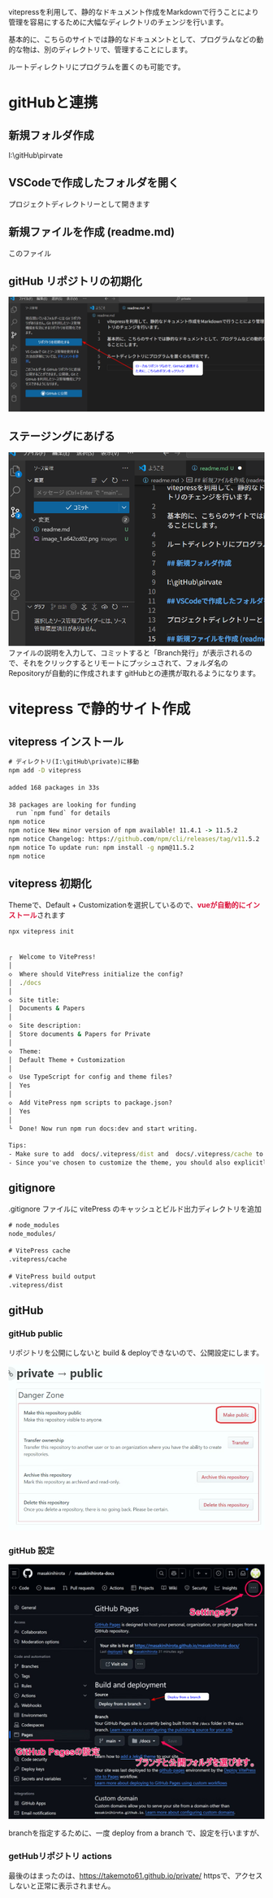 vitepressを利用して、静的なドキュメント作成をMarkdownで行うことにより管理を容易にするために大幅なディレクトリのチェンジを行います。

基本的に、こちらのサイトでは静的なドキュメントとして、プログラムなどの動的な物は、別のディレクトリで、管理することにします。

ルートディレクトリにプログラムを置くのも可能です。

# gitHubと連携
## 新規フォルダ作成
I:\gitHub\pirvate
## VSCodeで作成したフォルダを開く
プロジェクトディレクトリーとして開きます
## 新規ファイルを作成 (readme.md)
このファイル
## gitHub リポジトリの初期化
  ![](images/image_1.e642cd02.png)
## ステージングにあげる
![](images/image_2.png)
ファイルの説明を入力して、コミットすると「Branch発行」が表示されるので、それをクリックするとリモートにプッシュされて、フォルダ名の Repositoryが自動的に作成されます
gitHubとの連携が取れるようになります。

# vitepress で静的サイト作成

## vitepress インストール

```cmd
# ディレクトリ(I:\gitHub\private)に移動
npm add -D vitepress

added 168 packages in 33s

38 packages are looking for funding
  run `npm fund` for details
npm notice
npm notice New minor version of npm available! 11.4.1 -> 11.5.2
npm notice Changelog: https://github.com/npm/cli/releases/tag/v11.5.2
npm notice To update run: npm install -g npm@11.5.2
npm notice

```

## vitepress 初期化

Themeで、Default + Customizationを選択しているので、<span style="color:crimson;font-weight:bold;">vueが自動的にインストール</span>されます

```cmd
npx vitepress init


┌  Welcome to VitePress!
│
◇  Where should VitePress initialize the config?
│  ./docs
│
◇  Site title:
│  Documents & Papers
│
◇  Site description:
│  Store documents & Papers for Private
│
◇  Theme:
│  Default Theme + Customization
│
◇  Use TypeScript for config and theme files?
│  Yes
│
◇  Add VitePress npm scripts to package.json?
│  Yes
│
└  Done! Now run npm run docs:dev and start writing.

Tips:
- Make sure to add  docs/.vitepress/dist and  docs/.vitepress/cache to your .gitignore file.
- Since you've chosen to customize the theme, you should also explicitly install vue as a dev dependency.
```

## gitignore 
.gitignore ファイルに vitePress のキャッシュとビルド出力ディレクトリを追加

```txt
# node_modules
node_modules/

# VitePress cache
.vitepress/cache

# VitePress build output
.vitepress/dist
```

## gitHub

### gitHub public
リポジトリを公開にしないと build & deployできないので、公開設定にします。

![](./images/gitHub_public_image.png)

### gitHub 設定

![](./images/github_settings.png)

branchを指定するために、一度 deploy from a branch で、設定を行いますが、

### getHubリポジトリ actions

最後のはまったのは、https://takemoto61.github.io/private/
httpsで、アクセスしないと正常に表示されません。
